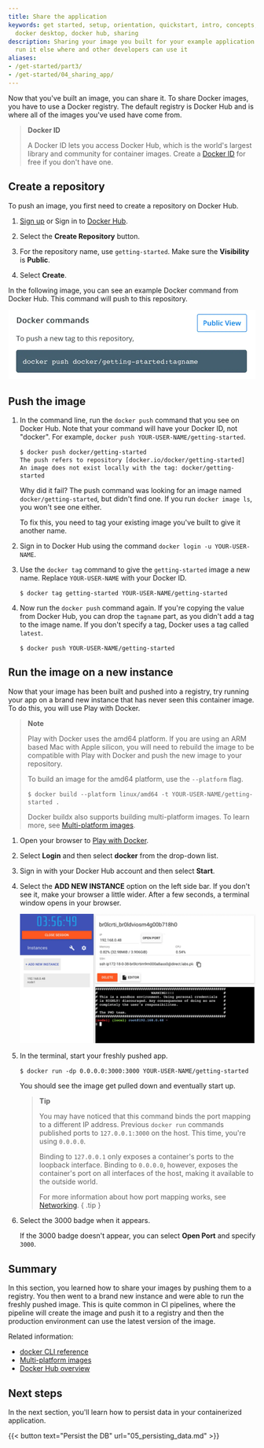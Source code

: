 ```yaml
---
title: Share the application
keywords: get started, setup, orientation, quickstart, intro, concepts, containers,
  docker desktop, docker hub, sharing
description: Sharing your image you built for your example application so you can
  run it else where and other developers can use it
aliases:
- /get-started/part3/
- /get-started/04_sharing_app/
---
```


Now that you've built an image, you can share it. To share Docker images, you have to use a Docker
registry. The default registry is Docker Hub and is where all of the images you've used have come from.

> **Docker ID**
>
> A Docker ID lets you access Docker Hub, which is the world's largest library and community for container images. Create a [Docker ID](https://hub.docker.com/signup) for free if you don't have one.

## Create a repository

To push an image, you first need to create a repository on Docker Hub.

1. [Sign up](https://www.docker.com/pricing?utm_source=docker&utm_medium=webreferral&utm_campaign=docs_driven_upgrade) or Sign in to [Docker Hub](https://hub.docker.com).

2. Select the **Create Repository** button.

3. For the repository name, use `getting-started`. Make sure the **Visibility** is **Public**.

4. Select **Create**.

In the following image, you can see an example Docker command from Docker Hub. This command will push to this repository.

![Docker command with push example](images/push-command.webp)


## Push the image

1. In the command line, run the `docker push` command that you see on Docker
   Hub. Note that your command will have your Docker ID, not "docker". For example, `docker push YOUR-USER-NAME/getting-started`.

   ```console
   $ docker push docker/getting-started
   The push refers to repository [docker.io/docker/getting-started]
   An image does not exist locally with the tag: docker/getting-started
   ```

    Why did it fail? The push command was looking for an image named `docker/getting-started`, but
    didn't find one. If you run `docker image ls`, you won't see one either.

    To fix this, you need to tag your existing image you've built to give it another name.

2. Sign in to Docker Hub using the command `docker login -u YOUR-USER-NAME`.

3. Use the `docker tag` command to give the `getting-started` image a new name. Replace `YOUR-USER-NAME` with your Docker ID.

   ```console
   $ docker tag getting-started YOUR-USER-NAME/getting-started
   ```

4. Now run the `docker push` command again. If you're copying the value from
   Docker Hub, you can drop the `tagname` part, as you didn't add a tag to the
   image name. If you don't specify a tag, Docker uses a tag called `latest`.

   ```console
   $ docker push YOUR-USER-NAME/getting-started
   ```

## Run the image on a new instance

Now that your image has been built and pushed into a registry, try running your app on a brand
new instance that has never seen this container image. To do this, you will use Play with Docker.

> **Note**
>
> Play with Docker uses the amd64 platform. If you are using an ARM based Mac with Apple silicon, you will need to rebuild the image to be compatible with Play with Docker and push the new image to your repository.
>
> To build an image for the amd64 platform, use the `--platform` flag.
> ```console
> $ docker build --platform linux/amd64 -t YOUR-USER-NAME/getting-started .
> ```
>
> Docker buildx also supports building multi-platform images. To learn more, see [Multi-platform images](../../build/building/multi-platform.md).


1. Open your browser to [Play with Docker](https://labs.play-with-docker.com/).

2. Select **Login** and then select **docker** from the drop-down list.

3. Sign in with your Docker Hub account and then select **Start**.

4. Select the **ADD NEW INSTANCE** option on the left side bar. If you don't see it, make your browser a little wider. After a few seconds, a terminal window opens in your browser.

    ![Play with Docker add new instance](images/pwd-add-new-instance.webp)

5. In the terminal, start your freshly pushed app.

   ```console
   $ docker run -dp 0.0.0.0:3000:3000 YOUR-USER-NAME/getting-started
   ```

    You should see the image get pulled down and eventually start up.

    > **Tip**
    >
    > You may have noticed that this command binds the port mapping to a
    > different IP address. Previous `docker run` commands published ports to
    > `127.0.0.1:3000` on the host. This time, you're using `0.0.0.0`.
    >
    > Binding to `127.0.0.1` only exposes a container's ports to the loopback
    > interface. Binding to `0.0.0.0`, however, exposes the container's port
    > on all interfaces of the host, making it available to the outside world.
    >
    > For more information about how port mapping works, see
    > [Networking](../../network/_index.md#published-ports).
    { .tip }

6. Select the 3000 badge when it appears.

   If the 3000 badge doesn't appear, you can select **Open Port** and specify `3000`.

## Summary

In this section, you learned how to share your images by pushing them to a
registry. You then went to a brand new instance and were able to run the freshly
pushed image. This is quite common in CI pipelines, where the pipeline will
create the image and push it to a registry and then the production environment
can use the latest version of the image.

Related information:

 - [docker CLI reference](reference/cli/docker/)
 - [Multi-platform images](../../build/building/multi-platform.md)
 - [Docker Hub overview](../../docker-hub/_index.md)

## Next steps

In the next section, you'll learn how to persist data in your containerized application.

{{< button text="Persist the DB" url="05_persisting_data.md" >}}

